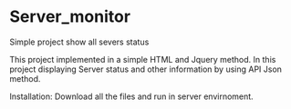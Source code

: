 # Server_monitor
Simple project show all severs status

This project implemented in a simple HTML and Jquery method. In this project displaying Server status and other information by using API Json method.

Installation:
 Download all the files and run in server envirnoment.


